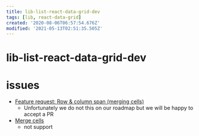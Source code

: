 ```yaml
---
title: lib-list-react-data-grid-dev
tags: [lib, react-data-grid]
created: '2020-08-06T06:57:54.676Z'
modified: '2021-05-13T02:51:35.505Z'
---
```


# lib-list-react-data-grid-dev

# issues

- [Feature request: Row & column span (merging cells)](https://github.com/adazzle/react-data-grid/issues/1872)
  - Unfortunately we do not this on our roadmap but we will be happy to accept a PR
- [Merge cells](https://github.com/adazzle/react-data-grid/issues/619)
  - not support
